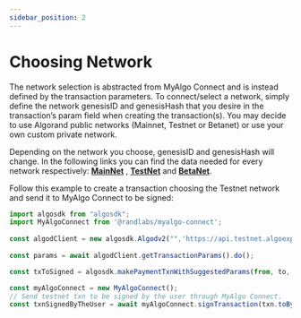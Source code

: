 ```yaml
---
sidebar_position: 2
---
```


# Choosing Network

The network selection is abstracted from MyAlgo Connect and is instead defined by the transaction parameters. To connect/select a network, simply define the network genesisID and genesisHash that you desire in the transaction’s param field when creating the transaction(s). You may decide to use Algorand public networks (Mainnet, Testnet or Betanet) or use your own custom private network.

Depending on the network you choose, genesisID and genesisHash will change.
In the following links you can find the data needed for every network respectively: **[MainNet](https://developer.algorand.org/docs/reference/algorand-networks/mainnet/)** , **[TestNet](https://developer.algorand.org/docs/reference/algorand-networks/testnet/)** and **[BetaNet](https://developer.algorand.org/docs/reference/algorand-networks/betanet/)**.

Follow this example to create a transaction choosing the Testnet network and send it to MyAlgo Connect to be signed:

```jsx
import algosdk from "algosdk";
import MyAlgoConnect from '@randlabs/myalgo-connect';
 
const algodClient = new algosdk.Algodv2("",'https://api.testnet.algoexplorer.io', '');
 
const params = await algodClient.getTransactionParams().do();

const txToSigned = algosdk.makePaymentTxnWithSuggestedParams(from, to, amount, undefined, undefined, params);

const myAlgoConnect = new MyAlgoConnect();
// Send testnet txn to be signed by the user through MyAlgo Connect.
const txnSignedByTheUser = await myAlgoConnect.signTransaction(txn.toByte());
```